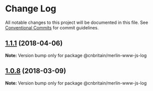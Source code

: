 # Change Log

All notable changes to this project will be documented in this file.
See [Conventional Commits](https://conventionalcommits.org) for commit guidelines.

<a name="1.1.1"></a>
## [1.1.1](https://github.com/cnduk/merlin-www-components/compare/@cnbritain/merlin-www-js-log@1.1.0...@cnbritain/merlin-www-js-log@1.1.1) (2018-04-06)




**Note:** Version bump only for package @cnbritain/merlin-www-js-log

<a name="1.0.8"></a>
## [1.0.8](https://github.com/cnduk/merlin-www-components/compare/@cnbritain/merlin-www-js-log@1.0.7...@cnbritain/merlin-www-js-log@1.0.8) (2018-03-09)




**Note:** Version bump only for package @cnbritain/merlin-www-js-log
